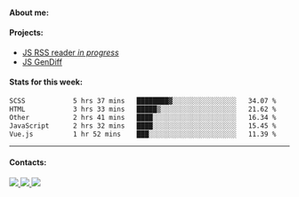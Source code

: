 #### About me:

#### Projects:
- [JS RSS reader *in progress*](https://github.com/GKoil/frontend-project-lvl3)
- [JS GenDiff](https://github.com/GKoil/GenDiff)

#### Stats for this week:
<!--START_SECTION:waka-->

```txt
SCSS            5 hrs 37 mins   ████████▓░░░░░░░░░░░░░░░░   34.07 %
HTML            3 hrs 33 mins   █████▒░░░░░░░░░░░░░░░░░░░   21.62 %
Other           2 hrs 41 mins   ████░░░░░░░░░░░░░░░░░░░░░   16.34 %
JavaScript      2 hrs 32 mins   ████░░░░░░░░░░░░░░░░░░░░░   15.45 %
Vue.js          1 hr 52 mins    ███░░░░░░░░░░░░░░░░░░░░░░   11.39 %
```

<!--END_SECTION:waka-->
---
#### Contacts:

<a target='_blank' title='LinkedIn' href="https://www.linkedin.com/in/gkoil/">
  <img src="https://img.shields.io/badge/LinkedIn-0077B5?style=for-the-badge&logo=linkedin&logoColor=white" />
</a>
<a target='_blank' title='Telegram' href="https://t.me/gkoil">
  <img src="https://img.shields.io/badge/Telegram-2CA5E0?style=for-the-badge&logo=telegram&logoColor=white" />
</a>
<a target='_blank' title='Gmail' href="mailto: gk.grigorev@gmail.com">
  <img src="https://img.shields.io/badge/Gmail-D14836?style=for-the-badge&logo=gmail&logoColor=white" />
</a>

